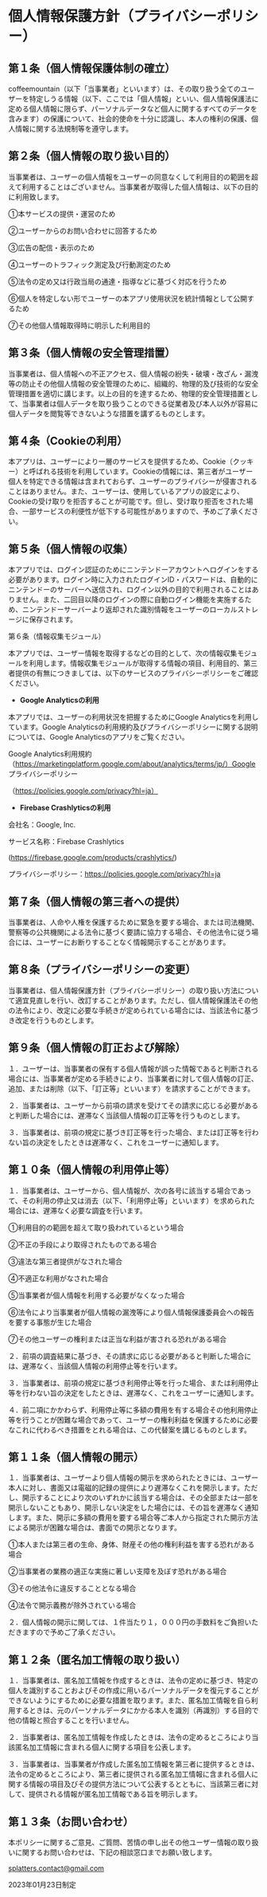 # 個人情報保護方針（プライバシーポリシー）

## 第１条（個人情報保護体制の確立）

coffeemountain（以下「当事業者」といいます）は、その取り扱う全てのユーザーを特定しうる情報（以下、ここでは「個人情報」といい、個人情報保護法に定める個人情報に限らず、パーソナルデータなど個人に関するすべてのデータを含みます）の保護について、社会的使命を十分に認識し、本人の権利の保護、個人情報に関する法規制等を遵守します。

## 第２条（個人情報の取り扱い目的）

当事業者は、ユーザーの個人情報をユーザーの同意なくして利用目的の範囲を超えて利用することはございません。当事業者が取得した個人情報は、以下の目的に利用致します。

①本サービスの提供・運営のため

②ユーザーからのお問い合わせに回答するため

③広告の配信・表示のため

④ユーザーのトラフィック測定及び行動測定のため

⑤法令の定め又は行政当局の通達・指導などに基づく対応を行うため

⑥個人を特定しない形でユーザーの本アプリ使用状況を統計情報として公開するため

⑦その他個人情報取得時に明示した利用目的

## 第３条（個人情報の安全管理措置）

当事業者は、個人情報への不正アクセス、個人情報の紛失・破壊・改ざん・漏洩等の防止その他個人情報の安全管理のために、組織的、物理的及び技術的な安全管理措置を適切に講じます。以上の目的を達するため、物理的安全管理措置として、当事業者は個人データを取り扱うことのできる従業者及び本人以外が容易に個人データを閲覧等できないような措置を講ずるものとします。

## 第４条（Cookieの利用）

本アプリは、ユーザーにより一層のサービスを提供するため、Cookie（クッキー）と呼ばれる技術を利用しています。Cookieの情報には、第三者がユーザー個人を特定できる情報は含まれておらず、ユーザーのプライバシーが侵害されることはありません。また、ユーザーは、使用しているアプリの設定により、Cookieの受け取りを拒否することが可能です。但し、受け取り拒否をされた場合、一部サービスの利便性が低下する可能性がありますので、予めご了承ください。

## 第５条（個人情報の収集）

本アプリでは、ログイン認証のためにニンテンドーアカウントへログインをする必要があります。ログイン時に入力されたログインID・パスワードは、自動的にニンテンドーのサーバーへ送信され、ログイン以外の目的で利用されることはありません。また、二回目以降のログインの際に自動ログイン機能を実施するため、ニンテンドーサーバーより返却された識別情報をユーザーのローカルストレージに保存されます。

第６条（情報収集モジュール）

本アプリでは、ユーザー情報を取得するなどの目的として、次の情報収集モジュールを利用します。情報収集モジュールが取得する情報の項目、利用目的、第三者提供の有無につきましては、以下のサービスのプライバシーポリシーをご確認ください。

- **Google Analyticsの利用**

本アプリでは、ユーザーの利用状況を把握するためにGoogle Analyticsを利用しています。Google Analyticsの利用規約及びプライバシーポリシーに関する説明については、Google Analyticsのアプリをご覧ください。

Google Analytics利用規約（https://marketingplatform.google.com/about/analytics/terms/jp/）Google プライバシーポリシー

（https://policies.google.com/privacy?hl=ja）

- **Firebase Crashlyticsの利用**

会社名：Google, Inc.

サービス名称：Firebase Crashlytics

(https://firebase.google.com/products/crashlytics/)

プライバシーポリシー：https://policies.google.com/privacy?hl=ja

## 第７条（個人情報の第三者への提供）

当事業者は、人命や人権を保護するために緊急を要する場合、または司法機関、警察等の公共機関による法令に基づく要請に協力する場合、その他法令に従う場合には、ユーザーにお断りすることなく情報開示することがあります。

## 第８条（プライバシーポリシーの変更）

当事業者は、個人情報保護方針（プライバシーポリシー）の取り扱い方法について適宜見直しを行い、改訂することがあります。ただし、個人情報保護法その他の法令により、改定に必要な手続きが定められている場合には、当該法令に基づき改定を行うものとします。

## 第９条（個人情報の訂正および解除）

１．ユーザーは、当事業者の保有する個人情報が誤った情報であると判断される場合には、当事業者が定める手続きにより、当事業者に対して個人情報の訂正、追加、または削除（以下、「訂正等」といいます）を請求することができます。

２．当事業者は、ユーザーから前項の請求を受けてその請求に応じる必要があると判断した場合には、遅滞なく当該個人情報の訂正等を行うものとします。

３．当事業者は、前項の規定に基づき訂正等を行った場合、または訂正等を行わない旨の決定をしたときは遅滞なく、これをユーザーに通知します。

## 第１０条（個人情報の利用停止等）

１．当事業者は、ユーザーから、個人情報が、次の各号に該当する場合であって、その利用の停止又は消去（以下、「利用停止等」といいます）を求められた場合には、遅滞なく必要な調査を行います。

①利用目的の範囲を超えて取り扱われているという場合

②不正の手段により取得されたものである場合

③違法な第三者提供がなされた場合

④不適正な利用がなされた場合

⑤当事業者が個人情報を利用する必要がなくなった場合

⑥法令により当事業者が個人情報の漏洩等により個人情報保護委員会への報告を要する事態が生じた場合

⑦その他ユーザーの権利または正当な利益が害される恐れがある場合

２．前項の調査結果に基づき、その請求に応じる必要があると判断した場合には、遅滞なく、当該個人情報の利用停止等を行います。

３．当事業者は、前項の規定に基づき利用停止等を行った場合、または利用停止等を行わない旨の決定をしたときは、遅滞なく、これをユーザーに通知します。

４．前二項にかかわらず、利用停止等に多額の費用を有する場合その他利用停止等を行うことが困難な場合であって、ユーザーの権利利益を保護するために必要なこれに代わるべき措置をとれる場合は、この代替案を講じるものとします。

## 第１１条（個人情報の開示）

１．当事業者は、ユーザーより個人情報の開示を求められたときには、ユーザー本人に対し、書面又は電磁的記録の提供により遅滞なくこれを開示します。ただし、開示することにより次のいずれかに該当する場合は、その全部または一部を開示しないこともあり、開示しない決定をした場合には、その旨を遅滞なく通知します。また、開示に多額の費用を要する場合等ご本人から指定された開示方法による開示が困難な場合は、書面での開示となります。

①本人または第三者の生命、身体、財産その他の権利利益を害する恐れがある場合

②当事業者の業務の適正な実施に著しい支障を及ぼす恐れがある場合

③その他法令に違反することとなる場合

④法令で開示義務が除外されている場合

２．個人情報の開示に関しては、１件当たり１，０００円の手数料をご負担いただきますので予めご了承ください。

## 第１２条（匿名加工情報の取り扱い）

１．当事業者は、匿名加工情報を作成するときは、法令の定めに基づき、特定の個人を識別することおよびその作成に用いるパーソナルデータを復元することができないようにするために必要な措置を取ります。また、匿名加工情報を自ら利用するときは、元のパーソナルデータにかかる本人を識別（再識別）する目的で他の情報と照合することを行いません。

２．当事業者は、匿名加工情報を作成したときは、法令の定めるところにより当該匿名加工情報に含まれる個人に関する項目を公表します。

３．当事業者は、当事業者が作成した匿名加工情報を第三者に提供するときは、法令の定めるところにより、第三者に提供される匿名加工情報に含まれる個人に関する情報の項目及びその提供方法について公表するとともに、当該第三者に対して、提供される情報が匿名加工情報である旨を明示します。

## 第１３条（お問い合わせ）

本ポリシーに関するご意見、ご質問、苦情の申し出その他ユーザー情報の取り扱いに関するお問い合わせは、下記の相談窓口までお願い致します。

splatters.contact@gmail.com

2023年01月23日制定